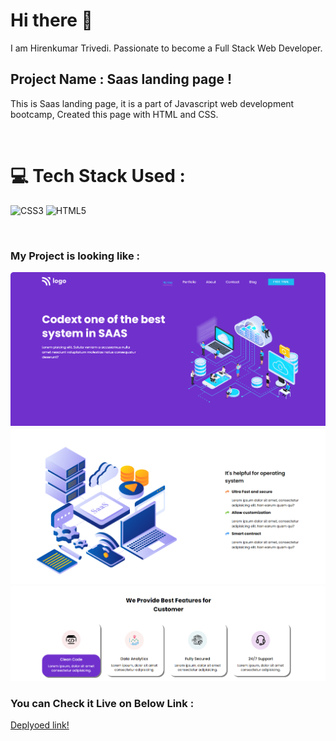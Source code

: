 # Hi there 👋

I am Hirenkumar Trivedi. Passionate to become a Full Stack Web Developer.

## Project Name : **Saas landing page !**

This is Saas landing page, it is a part of Javascript web development bootcamp, Created this page with HTML and CSS.


</br>

# 💻 Tech Stack Used :

![CSS3](https://img.shields.io/badge/css3-%231572B6.svg?style=for-the-badge&logo=css3&logoColor=white) ![HTML5](https://img.shields.io/badge/html5-%23E34F26.svg?style=for-the-badge&logo=html5&logoColor=white)

</br>

### My Project is looking like :

![Web Site Image](./assets/p1.PNG)
![Web Site Image](./assets/p2.PNG)
![Web Site Image](./assets/p3.PNG)


### You can Check it Live on Below Link :

[Deplyoed link!](https://liveclassproject13.netlify.app/)
